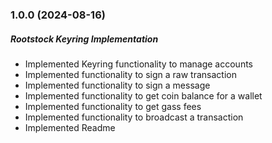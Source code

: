 ### 1.0.0 (2024-08-16)

##### Rootstock Keyring Implementation

- Implemented Keyring functionality to manage accounts
- Implemented functionality to sign a raw transaction
- Implemented functionality to sign a message
- Implemented functionality to get coin balance for a wallet
- Implemented functionality to get gass fees
- Implemented functionality to broadcast a transaction
- Implemented Readme
